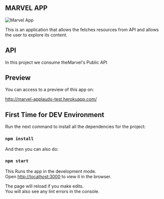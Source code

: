 ## MARVEL APP


![Marvel App](https://encrypted-tbn0.gstatic.com/images?q=tbn%3AANd9GcQB_wruYloziC7LKVcbp-G8e32cheWQoD_k683clVal6pBB4mzT)

This is an application that allows the fetches resources from API and allows the user to explore its content.

## API

In this project we consume theMarvel's Public API

## Preview

You can access to a preview of this app on:

http://marvel-applaudo-test.herokuapp.com/

## First Time for DEV Environment

Run the next command to install all the dependencies for the project:

### `npm install`

And then you can also do:

### `npm start`

This Runs the app in the development mode.<br />
Open [http://localhost:3000](http://localhost:3000) to view it in the browser.

The page will reload if you make edits.<br />
You will also see any lint errors in the console.


